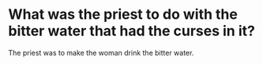 # What was the priest to do with the bitter water that had the curses in it?

The priest was to make the woman drink the bitter water.
